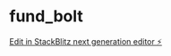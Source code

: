 # fund_bolt

[Edit in StackBlitz next generation editor ⚡️](https://stackblitz.com/~/github.com/skyh24/fund_bolt)